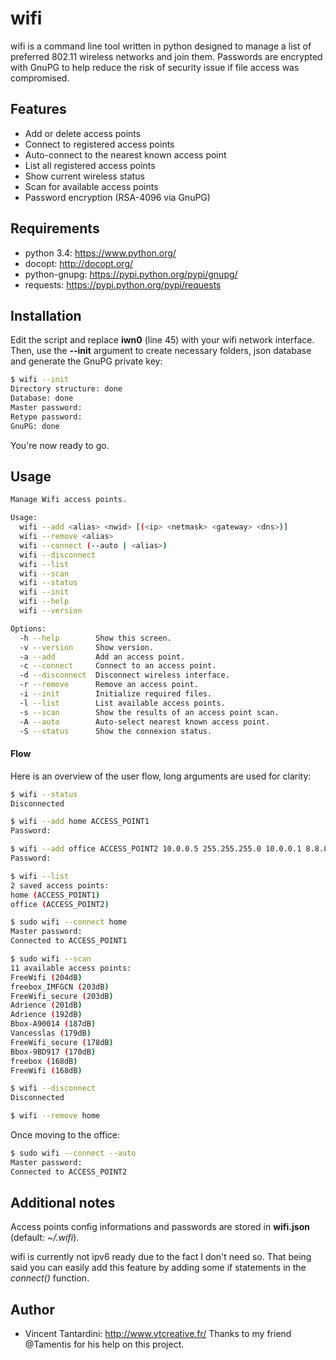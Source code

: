 wifi
====
wifi is a command line tool written in python designed to manage a list of preferred 802.11 wireless networks and join them. Passwords are encrypted with GnuPG to help reduce the risk of security issue if file access was compromised.

## Features
* Add or delete access points
* Connect to registered access points
* Auto-connect to the nearest known access point
* List all registered access points
* Show current wireless status
* Scan for available access points
* Password encryption (RSA-4096 via GnuPG)

## Requirements
* python 3.4: https://www.python.org/
* docopt: http://docopt.org/
* python-gnupg: https://pypi.python.org/pypi/gnupg/
* requests: https://pypi.python.org/pypi/requests

## Installation
Edit the script and replace **iwn0** (line 45) with your wifi network interface. Then, use the **--init** argument to create necessary folders, json database and generate the GnuPG private key:

```sh
$ wifi --init
Directory structure: done
Database: done
Master password:
Retype password:
GnuPG: done
```
You're now ready to go.

## Usage
```sh
Manage Wifi access points.

Usage:
  wifi --add <alias> <nwid> [(<ip> <netmask> <gateway> <dns>)]
  wifi --remove <alias>
  wifi --connect (--auto | <alias>)
  wifi --disconnect
  wifi --list
  wifi --scan
  wifi --status
  wifi --init
  wifi --help
  wifi --version

Options:
  -h --help        Show this screen.
  -v --version     Show version.
  -a --add         Add an access point.
  -c --connect     Connect to an access point.
  -d --disconnect  Disconnect wireless interface.
  -r --remove      Remove an access point.
  -i --init        Initialize required files.
  -l --list        List available access points.
  -s --scan        Show the results of an access point scan.
  -A --auto        Auto-select nearest known access point.
  -S --status      Show the connexion status.
```

#### Flow
Here is an overview of the user flow, long arguments are used for clarity:
```sh
$ wifi --status
Disconnected

$ wifi --add home ACCESS_POINT1
Password:

$ wifi --add office ACCESS_POINT2 10.0.0.5 255.255.255.0 10.0.0.1 8.8.8.8
Password:

$ wifi --list
2 saved access points:
home (ACCESS_POINT1)
office (ACCESS_POINT2)

$ sudo wifi --connect home
Master password:
Connected to ACCESS_POINT1

$ sudo wifi --scan
11 available access points:
FreeWifi (204dB)
freebox_IMFGCN (203dB)
FreeWifi_secure (203dB)
Adrience (201dB)
Adrience (192dB)
Bbox-A90014 (187dB)
Vancesslas (179dB)
FreeWifi_secure (178dB)
Bbox-9BD917 (170dB)
freebox (168dB)
FreeWifi (168dB)

$ wifi --disconnect
Disconnected

$ wifi --remove home
```
Once moving to the office:
```sh
$ sudo wifi --connect --auto
Master password:
Connected to ACCESS_POINT2
```

## Additional notes
Access points config informations and passwords are stored in **wifi.json** (default: _~/.wifi_).

wifi is currently not ipv6 ready due to the fact I don't need so. That being said you can easily add this feature by adding some if statements in the _connect()_ function.

## Author
* Vincent Tantardini: http://www.vtcreative.fr/
Thanks to my friend @Tamentis for his help on this project.
